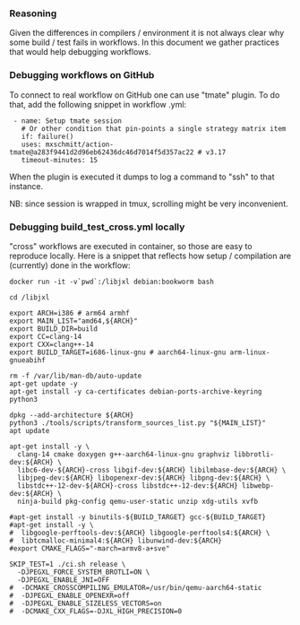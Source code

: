 ### Reasoning 

Given the differences in compilers / environment it is not always clear why some
build / test fails in workflows. In this document we gather practices that
would help debugging workflows.

### Debugging workflows on GitHub

To connect to real workflow on GitHub one can use "tmate" plugin. To do that,
add the following snippet in workflow .yml:

```
 - name: Setup tmate session
   # Or other condition that pin-points a single strategy matrix item
   if: failure()
   uses: mxschmitt/action-tmate@a283f9441d2d96eb62436dc46d7014f5d357ac22 # v3.17
   timeout-minutes: 15
```

When the plugin is executed it dumps to log a command to "ssh" to that instance.

NB: since session is wrapped in tmux, scrolling might be very inconvenient.

### Debugging build_test_cross.yml locally

"cross" workflows are executed in container, so those are easy to reproduce
locally. Here is a snippet that reflects how setup / compilation are (currently)
done in the workflow:

```
docker run -it -v`pwd`:/libjxl debian:bookworm bash

cd /libjxl

export ARCH=i386 # arm64 armhf
export MAIN_LIST="amd64,${ARCH}"
export BUILD_DIR=build
export CC=clang-14
export CXX=clang++-14
export BUILD_TARGET=i686-linux-gnu # aarch64-linux-gnu arm-linux-gnueabihf

rm -f /var/lib/man-db/auto-update
apt-get update -y
apt-get install -y ca-certificates debian-ports-archive-keyring python3

dpkg --add-architecture ${ARCH}
python3 ./tools/scripts/transform_sources_list.py "${MAIN_LIST}"
apt update

apt-get install -y \
  clang-14 cmake doxygen g++-aarch64-linux-gnu graphviz libbrotli-dev:${ARCH} \
  libc6-dev-${ARCH}-cross libgif-dev:${ARCH} libilmbase-dev:${ARCH} \
  libjpeg-dev:${ARCH} libopenexr-dev:${ARCH} libpng-dev:${ARCH} \
  libstdc++-12-dev-${ARCH}-cross libstdc++-12-dev:${ARCH} libwebp-dev:${ARCH} \
  ninja-build pkg-config qemu-user-static unzip xdg-utils xvfb

#apt-get install -y binutils-${BUILD_TARGET} gcc-${BUILD_TARGET}
#apt-get install -y \
#  libgoogle-perftools-dev:${ARCH} libgoogle-perftools4:${ARCH} \
#  libtcmalloc-minimal4:${ARCH} libunwind-dev:${ARCH}
#export CMAKE_FLAGS="-march=armv8-a+sve"

SKIP_TEST=1 ./ci.sh release \
  -DJPEGXL_FORCE_SYSTEM_BROTLI=ON \
  -DJPEGXL_ENABLE_JNI=OFF
#  -DCMAKE_CROSSCOMPILING_EMULATOR=/usr/bin/qemu-aarch64-static
#  -DJPEGXL_ENABLE_OPENEXR=off
#  -DJPEGXL_ENABLE_SIZELESS_VECTORS=on
#  -DCMAKE_CXX_FLAGS=-DJXL_HIGH_PRECISION=0
```

